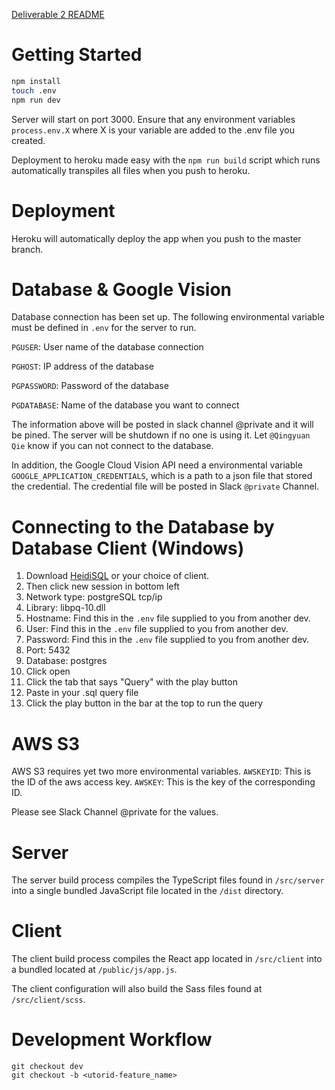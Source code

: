 [Deliverable 2 README](deliverables/deliverable-2)

# Getting Started

```bash
npm install
touch .env
npm run dev
```

Server will start on port 3000. Ensure that any environment variables `process.env.X` where X is your variable are added to the .env file you created.

Deployment to heroku made easy with the `npm run build` script which runs automatically transpiles all files when you push to heroku.

# Deployment
Heroku will automatically deploy the app when you push to the master branch. 

# Database & Google Vision
Database connection has been set up. The following environmental variable must be defined in `.env` 
for the server to run.

`PGUSER`: User name of the database connection 

`PGHOST`: IP address of the database
 
`PGPASSWORD`: Password of the database
 
`PGDATABASE`: Name of the database you want to connect

The information above will be posted in slack channel @private and it will be pined. The server will 
be shutdown if no one is using it. Let `@Qingyuan Qie` know if you can not connect to the database.

In addition, the Google Cloud Vision API need a environmental variable `GOOGLE_APPLICATION_CREDENTIALS`, which is a
path to a json file that stored the credential. The credential file will be posted in Slack `@private` Channel.

# Connecting to the Database by Database Client (Windows)

1. Download [HeidiSQL](https://www.heidisql.com/download.php) or your choice of client.
2. Then click new session in bottom left
3. Network type: postgreSQL tcp/ip
4. Library: libpq-10.dll
5. Hostname: Find this in the `.env` file supplied to you from another dev.
6. User: Find this in the `.env` file supplied to you from another dev.
7. Password: Find this in the `.env` file supplied to you from another dev.
8. Port: 5432
9. Database: postgres
10. Click open
11. Click the tab that says "Query" with the play button
12. Paste in your .sql query file
13. Click the play button in the bar at the top to run the query

# AWS S3
AWS S3 requires yet two more environmental variables.
`AWSKEYID`: This is the ID of the aws access key.
`AWSKEY`: This is the key of the corresponding ID.

Please see Slack Channel @private for the values.

# Server
The server build process compiles the TypeScript files found in `/src/server` into a single bundled JavaScript file located in the `/dist` directory.

# Client
The client build process compiles the React app located in `/src/client` into a bundled located at `/public/js/app.js`.

The client configuration will also build the Sass files found at `/src/client/scss`.

# Development Workflow
```
git checkout dev
git checkout -b <utorid-feature_name>
```
